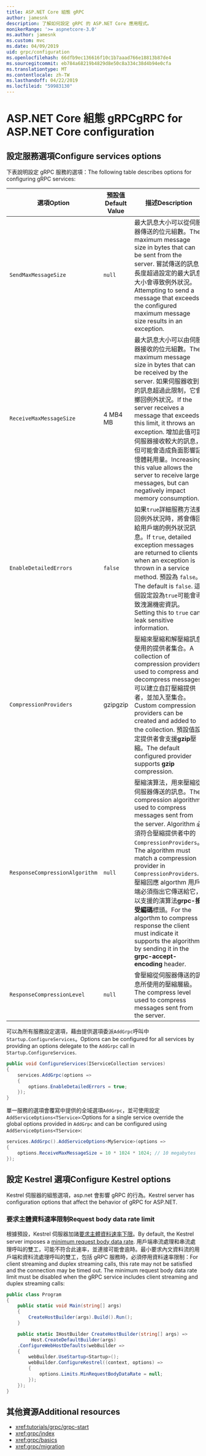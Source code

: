 ```yaml
---
title: ASP.NET Core 組態 gRPC
author: jamesnk
description: 了解如何設定 gRPC 的 ASP.NET Core 應用程式。
monikerRange: '>= aspnetcore-3.0'
ms.author: jamesnk
ms.custom: mvc
ms.date: 04/09/2019
uid: grpc/configuration
ms.openlocfilehash: 66dfb9ec136616f10c1b7aaad766e18813b87de4
ms.sourcegitcommit: eb784a68219b4829d8e50c8a334c38d4b94e0cfa
ms.translationtype: MT
ms.contentlocale: zh-TW
ms.lasthandoff: 04/22/2019
ms.locfileid: "59983130"
---
```

# <a name="grpc-for-aspnet-core-configuration"></a><span data-ttu-id="054d8-103">ASP.NET Core 組態 gRPC</span><span class="sxs-lookup"><span data-stu-id="054d8-103">gRPC for ASP.NET Core configuration</span></span>

## <a name="configure-services-options"></a><span data-ttu-id="054d8-104">設定服務選項</span><span class="sxs-lookup"><span data-stu-id="054d8-104">Configure services options</span></span>

<span data-ttu-id="054d8-105">下表說明設定 gRPC 服務的選項：</span><span class="sxs-lookup"><span data-stu-id="054d8-105">The following table describes options for configuring gRPC services:</span></span>

| <span data-ttu-id="054d8-106">選項</span><span class="sxs-lookup"><span data-stu-id="054d8-106">Option</span></span> | <span data-ttu-id="054d8-107">預設值</span><span class="sxs-lookup"><span data-stu-id="054d8-107">Default Value</span></span> | <span data-ttu-id="054d8-108">描述</span><span class="sxs-lookup"><span data-stu-id="054d8-108">Description</span></span> |
| ------ | ------------- | ----------- |
| `SendMaxMessageSize` | `null` | <span data-ttu-id="054d8-109">最大訊息大小可以從伺服器傳送的位元組數。</span><span class="sxs-lookup"><span data-stu-id="054d8-109">The maximum message size in bytes that can be sent from the server.</span></span> <span data-ttu-id="054d8-110">嘗試傳送的訊息長度超過設定的最大訊息大小會導致例外狀況。</span><span class="sxs-lookup"><span data-stu-id="054d8-110">Attempting to send a message that exceeds the configured maximum message size results in an exception.</span></span> |
| `ReceiveMaxMessageSize` | <span data-ttu-id="054d8-111">4 MB</span><span class="sxs-lookup"><span data-stu-id="054d8-111">4 MB</span></span> | <span data-ttu-id="054d8-112">最大訊息大小可以由伺服器接收的位元組數。</span><span class="sxs-lookup"><span data-stu-id="054d8-112">The maximum message size in bytes that can be received by the server.</span></span> <span data-ttu-id="054d8-113">如果伺服器收到的訊息超過此限制，它會擲回例外狀況。</span><span class="sxs-lookup"><span data-stu-id="054d8-113">If the server receives a message that exceeds this limit, it throws an exception.</span></span> <span data-ttu-id="054d8-114">增加此值可讓伺服器接收較大的訊息，但可能會造成負面影響記憶體耗用量。</span><span class="sxs-lookup"><span data-stu-id="054d8-114">Increasing this value allows the server to receive larger messages, but can negatively impact memory consumption.</span></span> |
| `EnableDetailedErrors` | `false` | <span data-ttu-id="054d8-115">如果`true`詳細服務方法擲回例外狀況時，將會傳回給用戶端的例外狀況訊息。</span><span class="sxs-lookup"><span data-stu-id="054d8-115">If `true`, detailed exception messages are returned to clients when an exception is thrown in a service method.</span></span> <span data-ttu-id="054d8-116">預設為 `false`。</span><span class="sxs-lookup"><span data-stu-id="054d8-116">The default is `false`.</span></span> <span data-ttu-id="054d8-117">這個設定設為`true`可能會導致洩漏機密資訊。</span><span class="sxs-lookup"><span data-stu-id="054d8-117">Setting this to `true` can leak sensitive information.</span></span> |
| `CompressionProviders` | <span data-ttu-id="054d8-118">gzip</span><span class="sxs-lookup"><span data-stu-id="054d8-118">gzip</span></span> | <span data-ttu-id="054d8-119">壓縮來壓縮和解壓縮訊息使用的提供者集合。</span><span class="sxs-lookup"><span data-stu-id="054d8-119">A collection of compression providers used to compress and decompress messages.</span></span> <span data-ttu-id="054d8-120">可以建立自訂壓縮提供者，並加入至集合。</span><span class="sxs-lookup"><span data-stu-id="054d8-120">Custom compression providers can be created and added to the collection.</span></span> <span data-ttu-id="054d8-121">預設值設定提供者會支援**gzip**壓縮。</span><span class="sxs-lookup"><span data-stu-id="054d8-121">The default configured provider supports **gzip** compression.</span></span> |
| `ResponseCompressionAlgorithm` | `null` | <span data-ttu-id="054d8-122">壓縮演算法，用來壓縮從伺服器傳送的訊息。</span><span class="sxs-lookup"><span data-stu-id="054d8-122">The compression algorithm used to compress messages sent from the server.</span></span> <span data-ttu-id="054d8-123">Algorithm 必須符合壓縮提供者中的`CompressionProviders`。</span><span class="sxs-lookup"><span data-stu-id="054d8-123">The algorithm must match a compression provider in `CompressionProviders`.</span></span> <span data-ttu-id="054d8-124">壓縮回應 algorthm 用戶端必須指出它傳送給它，以支援的演算法**grpc-接受編碼**標頭。</span><span class="sxs-lookup"><span data-stu-id="054d8-124">For the algorthm to compress a response the client must indicate it supports the algorithm by sending it in the **grpc-accept-encoding** header.</span></span> |
| `ResponseCompressionLevel` | `null` | <span data-ttu-id="054d8-125">會壓縮從伺服器傳送的訊息所使用的壓縮層級。</span><span class="sxs-lookup"><span data-stu-id="054d8-125">The compress level used to compress messages sent from the server.</span></span> |

<span data-ttu-id="054d8-126">可以為所有服務設定選項，藉由提供選項委派`AddGrpc`呼叫中`Startup.ConfigureServices`。</span><span class="sxs-lookup"><span data-stu-id="054d8-126">Options can be configured for all services by providing an options delegate to the `AddGrpc` call in `Startup.ConfigureServices`.</span></span>

```csharp
public void ConfigureServices(IServiceCollection services)
{
    services.AddGrpc(options =>
    {
        options.EnableDetailedErrors = true;
    });
}
```

<span data-ttu-id="054d8-127">單一服務的選項會覆寫中提供的全域選項`AddGrpc`，並可使用設定`AddServiceOptions<TService>`:</span><span class="sxs-lookup"><span data-stu-id="054d8-127">Options for a single service override the global options provided in `AddGrpc` and can be configured using `AddServiceOptions<TService>`:</span></span>

```csharp
services.AddGrpc().AddServiceOptions<MyService>(options =>
{
    options.ReceiveMaxMessageSize = 10 * 1024 * 1024; // 10 megabytes
});
```

## <a name="configure-kestrel-options"></a><span data-ttu-id="054d8-128">設定 Kestrel 選項</span><span class="sxs-lookup"><span data-stu-id="054d8-128">Configure Kestrel options</span></span>

<span data-ttu-id="054d8-129">Kestrel 伺服器的組態選項，asp.net 會影響 gRPC 的行為。</span><span class="sxs-lookup"><span data-stu-id="054d8-129">Kestrel server has configuration options that affect the behavior of gRPC for ASP.NET.</span></span>

### <a name="request-body-data-rate-limit"></a><span data-ttu-id="054d8-130">要求主體資料速率限制</span><span class="sxs-lookup"><span data-stu-id="054d8-130">Request body data rate limit</span></span>

<span data-ttu-id="054d8-131">根據預設，Kestrel 伺服器加諸[要求主體資料速率下限](
<xref:Microsoft.AspNetCore.Server.Kestrel.Core.KestrelServerLimits.MinRequestBodyDataRate>)。</span><span class="sxs-lookup"><span data-stu-id="054d8-131">By default, the Kestrel server imposes a [minimum request body data rate](
<xref:Microsoft.AspNetCore.Server.Kestrel.Core.KestrelServerLimits.MinRequestBodyDataRate>).</span></span> <span data-ttu-id="054d8-132">用戶端串流處理和串流處理呼叫的雙工，可能不符合此速率，並連接可能會逾時。最小要求內文資料流的用戶端和資料流處理呼叫的雙工，包括 gRPC 服務時，必須停用資料速率限制：</span><span class="sxs-lookup"><span data-stu-id="054d8-132">For client streaming and duplex streaming calls, this rate may not be satisfied and the connection may be timed out. The minimum request body data rate limit must be disabled when the gRPC service includes client streaming and duplex streaming calls:</span></span>

```csharp
public class Program
{
    public static void Main(string[] args)
    {
        CreateHostBuilder(args).Build().Run();
    }

    public static IHostBuilder CreateHostBuilder(string[] args) =>
         Host.CreateDefaultBuilder(args)
    .ConfigureWebHostDefaults(webBuilder =>
    {
        webBuilder.UseStartup<Startup>();
        webBuilder.ConfigureKestrel((context, options) =>
        {
            options.Limits.MinRequestBodyDataRate = null;
        });
    });
}
```

## <a name="additional-resources"></a><span data-ttu-id="054d8-133">其他資源</span><span class="sxs-lookup"><span data-stu-id="054d8-133">Additional resources</span></span>

* <xref:tutorials/grpc/grpc-start>
* <xref:grpc/index>
* <xref:grpc/basics>
* <xref:grpc/migration>
